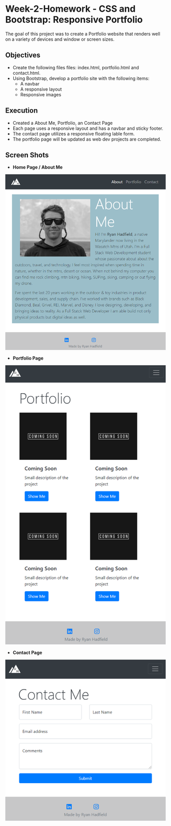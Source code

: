 # Week-2-Homework - CSS and Bootstrap: Responsive Portfolio

The goal of this project was to create a Portfolio website that renders well on a variety of devices and window or screen sizes.

## Objectives

- Create the following files files: index.html, portfolio.html and contact.html.
- Using Bootstrap, develop a portfolio site with the following items:
  - A navbar
  - A responsive layout
  - Responsive images

## Execution

- Created a About Me, Portfolio, an Contact Page
- Each page uses a responsive layout and has a navbar and sticky footer.
- The contact page utilizes a responsive floating lable form.
- The portfolio page will be updated as web dev projects are completed.

## Screen Shots

- **Home Page / About Me**
<img src="Assets/AboutMe.png">

- **Portfolio Page**
<img src="Assets/Portfolio.png">

- **Contact Page**
<img src="Assets/Contact.png">
